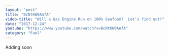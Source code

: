 ```yaml
---
layout: "post"
title: "BcNtKW0AnfA"
video-title: "Will a Gas Engine Run on 100% Seafoam?  Let's find out!"
date: "2017-12-24"
youtube: "https://www.youtube.com/watch?v=BcNtKW0AnfA"
category: "Fuel"
---
```

<div class="space-y-1"><p class="text-gray-400">Adding soon</p></div>